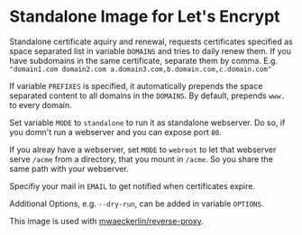 # Standalone Image for Let's Encrypt

Standalone certificate aquiry and renewal, requests certificates specified as space separated list in variable `DOMAINS` and tries to daily renew them. If you have subdomains in the same certificate, separate them by comma. E.g. `"domain1.com domain2.com a.domain3.com,b.domain.com,c.domain.com"`

If variable `PREFIXES` is specified, it automatically prepends the space separated content to all domains in the `DOMAINS`. By default, prepends `www.` to every domain.

Set variable `MODE` to `standalone` to run it as standalone webserver. Do so, if you domn't run a webserver and you can expose port `80`.

If you alreay have a webserver, set `MODE` to `webroot` to let that webserver serve `/acme` from a directory, that you mount in `/acme`. So you share the same path with your webserver.

Specifiy your mail in `EMAIL` to get notified when certificates expire.

Additional Options, e.g. `--dry-run`, can be added in variable `OPTIONS`.

This image is used with [mwaeckerlin/reverse-proxy](https://github.com/reverse-proxy).
